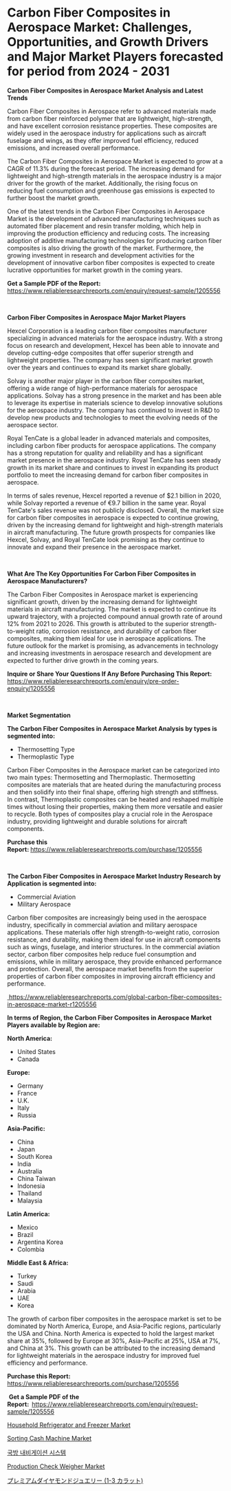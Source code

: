 <p><h1>Carbon Fiber Composites in Aerospace Market: Challenges, Opportunities, and Growth Drivers and Major Market Players forecasted for period from 2024 - 2031</h1></p><p><strong>Carbon Fiber Composites in Aerospace Market Analysis and Latest Trends</strong></p>
<p><p>Carbon Fiber Composites in Aerospace refer to advanced materials made from carbon fiber reinforced polymer that are lightweight, high-strength, and have excellent corrosion resistance properties. These composites are widely used in the aerospace industry for applications such as aircraft fuselage and wings, as they offer improved fuel efficiency, reduced emissions, and increased overall performance.</p><p>The Carbon Fiber Composites in Aerospace Market is expected to grow at a CAGR of 11.3% during the forecast period. The increasing demand for lightweight and high-strength materials in the aerospace industry is a major driver for the growth of the market. Additionally, the rising focus on reducing fuel consumption and greenhouse gas emissions is expected to further boost the market growth.</p><p>One of the latest trends in the Carbon Fiber Composites in Aerospace Market is the development of advanced manufacturing techniques such as automated fiber placement and resin transfer molding, which help in improving the production efficiency and reducing costs. The increasing adoption of additive manufacturing technologies for producing carbon fiber composites is also driving the growth of the market. Furthermore, the growing investment in research and development activities for the development of innovative carbon fiber composites is expected to create lucrative opportunities for market growth in the coming years.</p></p>
<p><strong>Get a Sample PDF of the Report:&nbsp;</strong> <a href="https://www.reliableresearchreports.com/enquiry/request-sample/1205556">https://www.reliableresearchreports.com/enquiry/request-sample/1205556</a></p>
<p>&nbsp;</p>
<p><strong>Carbon Fiber Composites in Aerospace Major Market Players</strong></p>
<p><p>Hexcel Corporation is a leading carbon fiber composites manufacturer specializing in advanced materials for the aerospace industry. With a strong focus on research and development, Hexcel has been able to innovate and develop cutting-edge composites that offer superior strength and lightweight properties. The company has seen significant market growth over the years and continues to expand its market share globally.</p><p>Solvay is another major player in the carbon fiber composites market, offering a wide range of high-performance materials for aerospace applications. Solvay has a strong presence in the market and has been able to leverage its expertise in materials science to develop innovative solutions for the aerospace industry. The company has continued to invest in R&D to develop new products and technologies to meet the evolving needs of the aerospace sector.</p><p>Royal TenCate is a global leader in advanced materials and composites, including carbon fiber products for aerospace applications. The company has a strong reputation for quality and reliability and has a significant market presence in the aerospace industry. Royal TenCate has seen steady growth in its market share and continues to invest in expanding its product portfolio to meet the increasing demand for carbon fiber composites in aerospace.</p><p>In terms of sales revenue, Hexcel reported a revenue of $2.1 billion in 2020, while Solvay reported a revenue of €9.7 billion in the same year. Royal TenCate's sales revenue was not publicly disclosed. Overall, the market size for carbon fiber composites in aerospace is expected to continue growing, driven by the increasing demand for lightweight and high-strength materials in aircraft manufacturing. The future growth prospects for companies like Hexcel, Solvay, and Royal TenCate look promising as they continue to innovate and expand their presence in the aerospace market.</p></p>
<p>&nbsp;</p>
<p><strong>What Are The Key Opportunities For Carbon Fiber Composites in Aerospace Manufacturers?</strong></p>
<p><p>The Carbon Fiber Composites in Aerospace market is experiencing significant growth, driven by the increasing demand for lightweight materials in aircraft manufacturing. The market is expected to continue its upward trajectory, with a projected compound annual growth rate of around 12% from 2021 to 2026. This growth is attributed to the superior strength-to-weight ratio, corrosion resistance, and durability of carbon fiber composites, making them ideal for use in aerospace applications. The future outlook for the market is promising, as advancements in technology and increasing investments in aerospace research and development are expected to further drive growth in the coming years.</p></p>
<p><strong>Inquire or Share Your Questions If Any Before Purchasing This Report:</strong> <a href="https://www.reliableresearchreports.com/enquiry/pre-order-enquiry/1205556">https://www.reliableresearchreports.com/enquiry/pre-order-enquiry/1205556</a></p>
<p>&nbsp;</p>
<p><strong>Market Segmentation</strong></p>
<p><strong>The Carbon Fiber Composites in Aerospace Market Analysis by types is segmented into:</strong></p>
<p><ul><li>Thermosetting Type</li><li>Thermoplastic Type</li></ul></p>
<p><p>Carbon Fiber Composites in the Aerospace market can be categorized into two main types: Thermosetting and Thermoplastic. Thermosetting composites are materials that are heated during the manufacturing process and then solidify into their final shape, offering high strength and stiffness. In contrast, Thermoplastic composites can be heated and reshaped multiple times without losing their properties, making them more versatile and easier to recycle. Both types of composites play a crucial role in the Aerospace industry, providing lightweight and durable solutions for aircraft components.</p></p>
<p><strong>Purchase this Report:&nbsp;</strong><a href="https://www.reliableresearchreports.com/purchase/1205556">https://www.reliableresearchreports.com/purchase/1205556</a></p>
<p>&nbsp;</p>
<p><strong>The Carbon Fiber Composites in Aerospace Market Industry Research by Application is segmented into:</strong></p>
<p><ul><li>Commercial Aviation</li><li>Military Aerospace</li></ul></p>
<p><p>Carbon fiber composites are increasingly being used in the aerospace industry, specifically in commercial aviation and military aerospace applications. These materials offer high strength-to-weight ratio, corrosion resistance, and durability, making them ideal for use in aircraft components such as wings, fuselage, and interior structures. In the commercial aviation sector, carbon fiber composites help reduce fuel consumption and emissions, while in military aerospace, they provide enhanced performance and protection. Overall, the aerospace market benefits from the superior properties of carbon fiber composites in improving aircraft efficiency and performance.</p></p>
<p><a href="https://www.reliableresearchreports.com/global-carbon-fiber-composites-in-aerospace-market-r1205556">&nbsp;https://www.reliableresearchreports.com/global-carbon-fiber-composites-in-aerospace-market-r1205556</a></p>
<p><strong>In terms of Region, the Carbon Fiber Composites in Aerospace Market Players available by Region are:</strong></p>
<p>
    <p> <strong> North America: </strong>
        <ul>
            <li>United States</li>
            <li>Canada</li>
        </ul>
        </p> 
    <p> <strong> Europe: </strong>
        <ul>
            <li>Germany</li>
            <li>France</li>
            <li>U.K.</li>
            <li>Italy</li>
            <li>Russia</li>
        </ul>
        </p> 
    <p> <strong> Asia-Pacific: </strong>
        <ul>
            <li>China</li>
            <li>Japan</li>
            <li>South Korea</li>
            <li>India</li>
            <li>Australia</li>
            <li>China Taiwan</li>
            <li>Indonesia</li>
            <li>Thailand</li>
            <li>Malaysia</li>
        </ul>
        </p> 
    <p> <strong> Latin America: </strong>
        <ul>
            <li>Mexico</li>
            <li>Brazil</li>
            <li>Argentina Korea</li>
            <li>Colombia</li>
        </ul>
        </p> 
    <p> <strong> Middle East & Africa: </strong>
        <ul>
            <li>Turkey</li>
            <li>Saudi</li>
            <li>Arabia</li>
            <li>UAE</li>
            <li>Korea</li>
        </ul>
    </p>
    </p>
<p><p>The growth of carbon fiber composites in the aerospace market is set to be dominated by North America, Europe, and Asia-Pacific regions, particularly the USA and China. North America is expected to hold the largest market share at 35%, followed by Europe at 30%, Asia-Pacific at 25%, USA at 7%, and China at 3%. This growth can be attributed to the increasing demand for lightweight materials in the aerospace industry for improved fuel efficiency and performance.</p></p>
<p><strong>Purchase this Report: </strong><a href="https://www.reliableresearchreports.com/purchase/1205556">https://www.reliableresearchreports.com/purchase/1205556</a></p>
<p>&nbsp;<strong>Get a Sample PDF of the Report:&nbsp;&nbsp;</strong><a href="https://www.reliableresearchreports.com/enquiry/request-sample/1205556">https://www.reliableresearchreports.com/enquiry/request-sample/1205556</a></p>
<p><strong></strong></p>
<p><p><a href="https://github.com/gamblestampleyjenny50m5sl6/Market-Research-Report-List-3/blob/main/household-refrigerator-and-freezer-market.md">Household Refrigerator and Freezer Market</a></p><p><a href="https://issuu.com/reportprime-2/docs/sorting-cash-machine-market-size-2030.pptx">Sorting Cash Machine Market</a></p><p><a href="https://github.com/Skyleitney456456/Market-Research-Report-List-2/blob/main/6429719106676.md">국방 내비게이션 시스템</a></p><p><a href="https://github.com/wwwkeltoum/Market-Research-Report-List-3/blob/main/production-check-weigher-market.md">Production Check Weigher Market</a></p><p><a href="https://github.com/CieloStamm/Market-Research-Report-List-1/blob/main/3349048111597.md">プレミアムダイヤモンドジュエリー (1-3 カラット)</a></p></p>